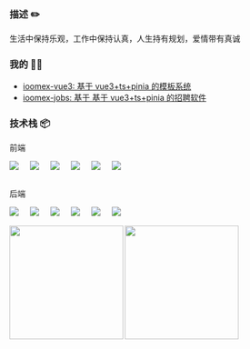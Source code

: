 <!--
 * @Author       : sutton
 * @Date         : 2024-05-01 23:09:01
 * @LastEditors  : Please set LastEditors
 * @LastEditTime : 2024-05-02 00:12:52
 * @Description  : 请填写简介
-->
### 描述 ✏️

生活中保持乐观，工作中保持认真，人生持有规划，爱情带有真诚

### 我的 👨‍🚀
- <a href="https://github.com/yangwan-cw/ioomex-vue3">ioomex-vue3: 基于 vue3+ts+pinia 的模板系统</a>
- <a href="https://github.com/yangwan-cw/ioomex-jobs">ioomex-jobs: 基于 基于 vue3+ts+pinia 的招聘软件</a>
### 技术栈 📦
前端
<div style="display:flex;gap:20px">
    <img  src="https://img.shields.io/badge/HTML-239120?style=for-the-badge&logo=html5&logoColor=white">
    <img  src="https://img.shields.io/badge/CSS-239120?&style=for-the-badge&logo=css3&logoColor=white">
        <img  src="https://img.shields.io/badge/JavaScript-F7DF1E?style=for-the-badge&logo=javascript&logoColor=black">
             <img  src="https://img.shields.io/badge/Node.js-43853D?style=for-the-badge&logo=node.js&logoColor=white">
                <img  src="https://img.shields.io/badge/TypeScript-007ACC?style=for-the-badge&logo=typescript&logoColor=white">
                   <img  src="https://img.shields.io/badge/Vue.js-35495E?style=for-the-badge&logo=vue.js&logoColor=4FC08D">
</div>



<div>
    <br >
</div>



后端
<div style="display:flex;gap:20px">
<img src="https://img.shields.io/badge/Java-ED8B00?style=for-the-badge&logo=openjdk&logoColor=white">
<img src="https://img.shields.io/badge/MySQL-00000F?style=for-the-badge&logo=mysql&logoColor=white">
<img src="https://img.shields.io/badge/Spring-6DB33F?style=for-the-badge&logo=spring&logoColor=white">
<img src="https://img.shields.io/badge/redis-%23DD0031.svg?&style=for-the-badge&logo=redis&logoColor=white">
<img src="https://img.shields.io/badge/rabbitmq-%23FF6600.svg?&style=for-the-badge&logo=rabbitmq&logoColor=white">
<img src="https://img.shields.io/badge/Alibaba_Cloud-FF6A00?style=for-the-badge&logo=alibabacloud&logoColor=white">
</div>

<div>
    <br >
</div>

<div style="display: flex;border:none">
    <img   align="left" src="https://github-readme-stats.vercel.app/api?username=yangwan-cw&locale=cn&line_height=33&show_icons=true&hide=&theme=dark&rank_icon=default" height="200px"/>
   <img   align="left" src="https://github-readme-stats.vercel.app/api/top-langs/?username=yangwan-cw&locale=cn&line_height=33&theme=dark&langs_count=10&layout=compact" height="200px"/>
</div>